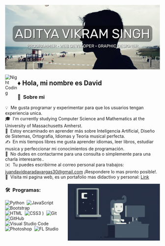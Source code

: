 ![Aditya Vikram Singh Banner](https://raw.githubusercontent.com/AVS1508/AVS1508/master/assets/Aditya%20Vikram%20Singh%20Banner.jpg)


<img alt="Night Coding" src="./assets/Hand%20Wave.gif" width='40' align="left"/><h2>♦ Hola, mi nombre es David</h2>

<!-- ## 👋 &nbsp;Hey there! I'm Aditya -->

### 💎 &nbsp;Sobre mi

💡 &nbsp;Me gusta programar y experimentar para que los usuarios tengan experiencia unica.\
🎓 &nbsp;I'm currently studying Computer Science and Mathematics at the University of Massachusetts Amherst.\
🌱 &nbsp;Estoy encaminado en aprender más sobre Inteligencia Artificial, Diseño de Sistemas, Ortografia, Idiomas y Teoria musical perfecta.\
✍️ &nbsp;En mis tiempos libres me gusta aprender idiomas, leer libros, estudiar musica y perfeccionar mi conocimientos de programación.\
💬 &nbsp;No dudes en contactarme para una consulta o simplemente para una charla interesante..\
✉️ &nbsp;Tu puedes escribirme al correo personal para trabajos: juandavidparadavargas30@gmail.com ¡Respondere lo mas pronto posible!.\
📄 &nbsp;Visita mi pagina web, es un portafolio mas didactivo y personal: [Link](https://www.adityavsingh.com/resume.html)

<img alt="Night Coding" src="https://raw.githubusercontent.com/AVS1508/AVS1508/master/assets/Night-Coding.gif" align="right"/>

### 🛠 &nbsp;Programas:

![Python](https://img.shields.io/badge/-Python-05122A?style=flat&logo=python)&nbsp;
![JavaScript](https://img.shields.io/badge/-JavaScript-05122A?style=flat&logo=javascript)&nbsp;
![Bootstrap](https://img.shields.io/badge/-Bootstrap-05122A?style=flat&logo=bootstrap&logoColor=563D7C)\
![HTML](https://img.shields.io/badge/-HTML-05122A?style=flat&logo=HTML5)&nbsp;
![CSS3](https://img.shields.io/badge/CSS3-1572B6?style=for-the-badge&logo=css3&logoColor=white)
)&nbsp;
![Git](https://img.shields.io/badge/-Git-05122A?style=flat&logo=git)&nbsp;
![GitHub](https://img.shields.io/badge/-GitHub-05122A?style=flat&logo=github)&nbsp;
![Visual Studio Code](https://img.shields.io/badge/-Visual%20Studio%20Code-05122A?style=flat&logo=visual-studio-code&logoColor=007ACC)&nbsp;
![Photoshop](https://img.shields.io/badge/-Photoshop-05122A?style=flat&logo=adobe-photoshop)&nbsp;
![FL Studio](https://img.shields.io/badge/FL%20Studio-🎶-orange?style=for-the-badge&logo=flstudio&logoColor=white)

&nbsp;




